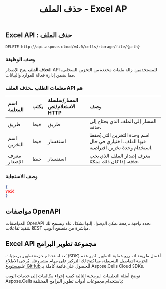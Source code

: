 ﻿---
title: حذف الملف - Excel AP
second_title: Documen
linktitle: حذف الملف
type: docs
url: /ar/delete-file/
keywords: Delete file, Excel API, REST API, Office Cloud, Spreadsheet management, File deletion, Cloud storage, API usag
description: تعرف على كيفية حذف الملفات في Excel باستخدام Aspose.Cells API. يوفر هذا الدليل معلومات مفصلة حول نقطة نهاية deleteFile API ومعلمات الطلب وبنية الاستجابة
weight: 100
kwords: حذف الملف، Excel API، REST API، Office السحابة، إدارة جداول البيانات، حذف الملف، التخزين السحابي، API usag
---
## **Excel API : حذف الملف**

```
DELETE http://api.aspose.cloud/v4.0/cells/storage/file/{path}
```

### **وصف الوظيفة**

 ال**حذف الملف** يتيح الإصدار API للمستخدمين إزالة ملفات محددة من التخزين السحابي، مما يضمن إدارة فعالة للموارد والبيانات.

###  معلمات الطلب لـ**حذف الملف** API هم

| اسم المعلمة| يكتب| المسار/سلسلة الاستعلام/نص HTTP| وصف|
|:- |:- |:- |:- |
|طريق|خيط|طريق|المسار إلى الملف الذي يحتاج إلى حذفه.|
|اسم التخزين|خيط|استفسار|اسم وحدة التخزين التي يُحفظ فيها الملف. اختياري في حال استخدام وحدة تخزين افتراضية.|
|معرف الإصدار|خيط|استفسار|معرف إصدار الملف الذي يجب حذفه، إذا كان ذلك ممكنًا.|

### **وصف الاستجابة**

```json
{
Void
}
```

## مواصفات OpenAPI

 ال[مواصفات OpenAPI](https://reference.aspose.cloud/cells/#/FileController/DeleteFile) يحدد واجهة برمجة يمكن الوصول إليها بشكل عام ويسمح لك بتنفيذ تفاعلات REST مباشرة من متصفح الويب.

## Excel API مجموعة تطوير البرامج

 يُعد استخدام حزمة تطوير برمجيات (SDK) أفضل طريقة لتسريع عملية التطوير. تُدير هذه الحزمة التفاصيل البسيطة، مما يُتيح لك التركيز على مهام مشروعك. يُرجى الاطلاع على[مستودع GitHub](https://github.com/aspose-cells-cloud) للحصول على قائمة كاملة بـ Aspose.Cells Cloud SDKs.

توضح أمثلة التعليمات البرمجية التالية كيفية إجراء مكالمات إلى خدمات الويب Aspose.Cells باستخدام مجموعات أدوات تطوير البرامج المختلفة:
